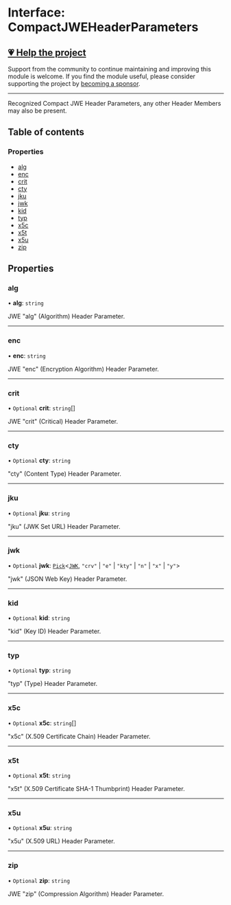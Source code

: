 # Interface: CompactJWEHeaderParameters

## [💗 Help the project](https://github.com/sponsors/panva)

Support from the community to continue maintaining and improving this module is welcome. If you find the module useful, please consider supporting the project by [becoming a sponsor](https://github.com/sponsors/panva).

---

Recognized Compact JWE Header Parameters, any other Header Members may also be present.

## Table of contents

### Properties

- [alg](types.CompactJWEHeaderParameters.md#alg)
- [enc](types.CompactJWEHeaderParameters.md#enc)
- [crit](types.CompactJWEHeaderParameters.md#crit)
- [cty](types.CompactJWEHeaderParameters.md#cty)
- [jku](types.CompactJWEHeaderParameters.md#jku)
- [jwk](types.CompactJWEHeaderParameters.md#jwk)
- [kid](types.CompactJWEHeaderParameters.md#kid)
- [typ](types.CompactJWEHeaderParameters.md#typ)
- [x5c](types.CompactJWEHeaderParameters.md#x5c)
- [x5t](types.CompactJWEHeaderParameters.md#x5t)
- [x5u](types.CompactJWEHeaderParameters.md#x5u)
- [zip](types.CompactJWEHeaderParameters.md#zip)

## Properties

### alg

• **alg**: `string`

JWE "alg" (Algorithm) Header Parameter.

___

### enc

• **enc**: `string`

JWE "enc" (Encryption Algorithm) Header Parameter.

___

### crit

• `Optional` **crit**: `string`[]

JWE "crit" (Critical) Header Parameter.

___

### cty

• `Optional` **cty**: `string`

"cty" (Content Type) Header Parameter.

___

### jku

• `Optional` **jku**: `string`

"jku" (JWK Set URL) Header Parameter.

___

### jwk

• `Optional` **jwk**: [`Pick`]( https://www.typescriptlang.org/docs/handbook/utility-types.html#picktype-keys )<[`JWK`](types.JWK.md), ``"crv"`` \| ``"e"`` \| ``"kty"`` \| ``"n"`` \| ``"x"`` \| ``"y"``\>

"jwk" (JSON Web Key) Header Parameter.

___

### kid

• `Optional` **kid**: `string`

"kid" (Key ID) Header Parameter.

___

### typ

• `Optional` **typ**: `string`

"typ" (Type) Header Parameter.

___

### x5c

• `Optional` **x5c**: `string`[]

"x5c" (X.509 Certificate Chain) Header Parameter.

___

### x5t

• `Optional` **x5t**: `string`

"x5t" (X.509 Certificate SHA-1 Thumbprint) Header Parameter.

___

### x5u

• `Optional` **x5u**: `string`

"x5u" (X.509 URL) Header Parameter.

___

### zip

• `Optional` **zip**: `string`

JWE "zip" (Compression Algorithm) Header Parameter.
